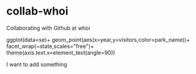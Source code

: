 # collab-whoi
Collaborating with Github at whoi

ggplot(data=se)+
geom_point(aes(x=year,y=visitors,color=park_name))+
  facet_wrap(~state,scales="free")+
  theme(axis.text.x=element_text(angle=90))

I want to add something

